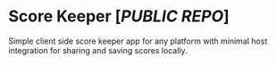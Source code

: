 # Score Keeper [*PUBLIC REPO*]

Simple client side score keeper app for any platform with minimal host integration for sharing and saving scores locally.

